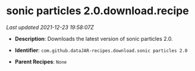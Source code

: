 # sonic particles 2.0.download.recipe

_Last updated 2021-12-23 19:58:07Z_

- **Description**: Downloads the latest version of sonic particles 2.0.

- **Identifier**: `com.github.dataJAR-recipes.download.sonic particles 2.0`

- **Parent Recipes**: `None`